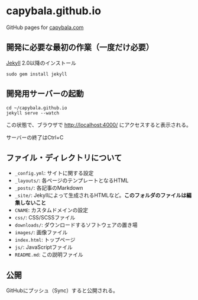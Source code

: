capybala.github.io
==================

GitHub pages for [capybala.com](http://capybala.com/)


開発に必要な最初の作業（一度だけ必要）
-------------------------------------

[Jekyll](http://jekyllrb.com/) 2.0以降のインストール

```
sudo gem install jekyll
```


開発用サーバーの起動
--------------------

```
cd ~/capybala.github.io
jekyll serve --watch
```

この状態で、ブラウザで [http://localhost:4000/](http://localhost:4000/) にアクセスすると表示される。

サーバーの終了はCtrl+C


ファイル・ディレクトリについて
------------------------

* `_config.yml`: サイトに関する設定
* `_layouts/`: 各ページのテンプレートとなるHTML
* `_posts/`: 各記事のMarkdown
* `_site/`: Jekyllによって生成されるHTMLなど。**このフォルダのファイルは編集しないこと**
* `CNAME`: カスタムドメインの設定
* `css/`: CSS/SCSSファイル
* `downloads/`: ダウンロードするソフトウェアの置き場
* `images/`: 画像ファイル
* `index.html`: トップページ
* `js/`: JavaScriptファイル
* `README.md`: この説明ファイル

公開
----

GitHubにプッシュ（Sync）すると公開される。
